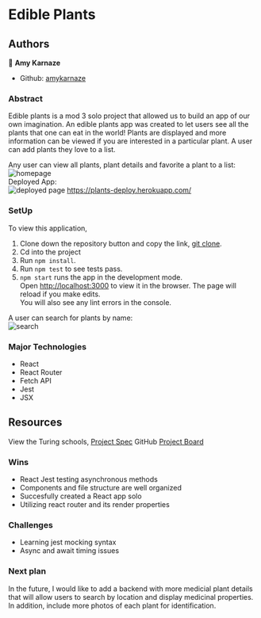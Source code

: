 # Edible Plants

## Authors

👤 **Amy Karnaze**
- Github: [amykarnaze](https://github.com/amykarnaze/bon-appetit/commits?author=relyt4me)

### Abstract

Edible plants is a mod 3 solo project that allowed us to build an app of our own imagination. An edible plants app was created to let users see all the plants that one can eat in the world! Plants are displayed and more information can be viewed if you are interested in a particular plant. A user can add plants they love to a list.

Any user can view all plants, plant details and favorite a plant to a list:<br />
![homepage](https://media.giphy.com/media/3MEFqQC4gnkCsubi1w/giphy.gif)<br />
Deployed App:<br />
![deployed page](https://plants-deploy.herokuapp.com/)
https://plants-deploy.herokuapp.com/

### SetUp

To view this application,
1) Clone down the repository button and copy the link, [git clone](https://github.com/amykarnaze/Plants).
2) Cd into the project
3) Run `npm install`.
4) Run `npm test` to see tests pass.
5) `npm start` runs the app in the development mode.<br />
Open [http://localhost:3000](http://localhost:3000) to view it in the browser.
The page will reload if you make edits.<br />
You will also see any lint errors in the console.

A user can search for plants by name:<br />
![search](https://media.giphy.com/media/qdUclUcHVs34PXCvVO/giphy.gif)

### Major Technologies
* React
* React Router
* Fetch API
* Jest
* JSX

## Resources

View the Turing schools, [Project Spec](https://frontend.turing.io/projects/module-3/binary-challenge.html)
GitHub [Project Board](https://github.com/amykarnaze/Plants/projects/1)

### Wins
* React Jest testing asynchronous methods
* Components and file structure are well organized 
* Succesfully created a React app solo
* Utilizing react router and its render properties

### Challenges
* Learning jest mocking syntax
* Async and await timing issues

### Next plan

In the future, I would like to add a backend with more medicial plant details that will allow users to search by location and display medicinal properties. In addition, include more photos of each plant for identification.